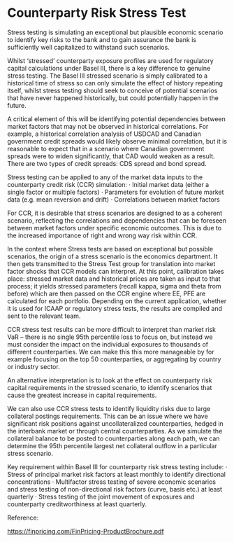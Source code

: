 # Counterparty Risk Stress Test

Stress testing is simulating an exceptional but plausible economic scenario to identify key risks to the bank and to gain assurance the bank is sufficiently well capitalized to withstand such scenarios.

Whilst ‘stressed’ counterparty exposure profiles are used for regulatory capital calculations under Basel III, there is a key difference to genuine stress testing. The Basel III stressed scenario is simply calibrated to a historical time of stress so can only simulate the effect of history repeating itself, whilst stress testing should seek to conceive of potential scenarios that have never happened historically, but could potentially happen in the future. 

A critical element of this will be identifying potential dependencies between market factors that may not be observed in historical correlations. For example, a historical correlation analysis of USDCAD and Canadian government credit spreads would likely observe minimal correlation, but it is reasonable to expect that in a scenario where Canadian government spreads were to widen significantly, that CAD would weaken as a result. There are two types of credit spreads: CDS spread and bond spread.

Stress testing can be applied to any of the market data inputs to the counterparty credit risk (CCR) simulation:
·         Initial market data (either a single factor or multiple factors)
·         Parameters for evolution of future market data (e.g. mean reversion and drift)
·         Correlations between market factors

For CCR, it is desirable that stress scenarios are designed to as a coherent scenario, reflecting the correlations and dependencies that can be foreseen between market factors under specific economic outcomes. This is due to the increased importance of right and wrong way risk within CCR.

In the context where Stress tests are based on exceptional but possible scenarios, the origin of a stress scenario is the economics department. It then gets transmitted to the Stress Test group for translation into market factor shocks that CCR models can interpret. At this point, calibration takes place: stressed market data and historical prices are taken as input to that process; it yields stressed parameters (recall kappa, sigma and theta from before) which are then passed on the CCR engine where EE, PFE are calculated for each portfolio. Depending on the current application, whether it is used for ICAAP or regulatory stress tests, the results are compiled and sent to the relevant team.

CCR stress test results can be more difficult to interpret than market risk VaR – there is no single 95th percentile loss to focus on, but instead we must consider the impact on the individual exposures to thousands of different counterparties. We can make this this more manageable by for example focusing on the top 50 counterparties, or aggregating by country or industry sector.

An alternative interpretation is to look at the effect on counterparty risk capital requirements in the stressed scenario, to identify scenarios that cause the greatest increase in capital requirements.

We can also use CCR stress tests to identify liquidity risks due to large collateral postings requirements. This can be an issue where we have significant risk positions against uncollateralized counterparties, hedged in the interbank market or through central counterparties. As we simulate the collateral balance to be posted to counterparties along each path, we can determine the 95th percentile largest net collateral outflow in a particular stress scenario.

Key requirement within Basel III for counterparty risk stress testing include:
·         Stress of principal market risk factors at least monthly to identify directional concentrations
·         Multifactor stress testing of severe economic scenarios and stress testing of non-directional risk factors (curve, basis etc.) at least quarterly
·         Stress testing of the joint movement of exposures and counterparty creditworthiness at least quarterly.

Reference:

https://finpricing.com/FinPricing-ProductBrochure.pdf

